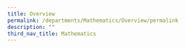```yaml
---
title: Overview
permalink: /departments/Mathematics/Overview/permalink
description: ""
third_nav_title: Mathematics
---
```

